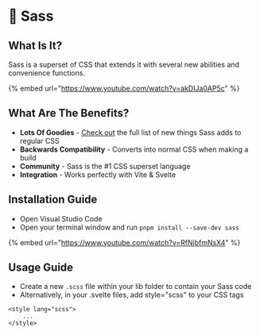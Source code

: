 # 👗 Sass

## What Is It?

Sass is a superset of CSS that extends it with several new abilities and convenience functions.

{% embed url="https://www.youtube.com/watch?v=akDIJa0AP5c" %}

## What Are The Benefits?

* **Lots Of Goodies** - [Check out](https://sass-lang.com/guide) the full list of new things Sass adds to regular CSS
* **Backwards Compatibility** - Converts into normal CSS when making a build
* **Community** - Sass is the #1 CSS superset language
* **Integration** - Works perfectly with Vite & Svelte

## Installation Guide

* Open Visual Studio Code
* Open your terminal window and run `pnpm install --save-dev sass`

{% embed url="https://www.youtube.com/watch?v=RfNjbfmNsX4" %}

## Usage Guide

* Create a new `.scss` file within your lib folder to contain your Sass code
* Alternatively, in your .svelte files, add style="scss" to your CSS tags&#x20;

```
<style lang="scss">
    ...
</style>
```

